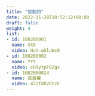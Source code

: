 ```yaml
---
title: "智動四"
date: 2022-11-28T10:52:12+08:00
draft: false
weight: 4
list:
- id: 1082B0001
  name: XXX
  video: HuY-wGluWc0
- id: 1082B0002
  name: YYY
  video: cH9ytpF02gs
- id: 1082B00024
  name: 巫鑫權
  video: 4l2fd02OtcE
---
```


